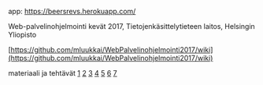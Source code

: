 app: https://beersrevs.herokuapp.com/

Web-palvelinohjelmointi kevät 2017, Tietojenkäsittelytieteen laitos, Helsingin Yliopisto

[https://github.com/mluukkai/WebPalvelinohjelmointi2017/wiki](https://github.com/mluukkai/WebPalvelinohjelmointi2017/wiki)

materiaali ja tehtävät [1](https://github.com/mluukkai/WebPalvelinohjelmointi2017/blob/master/web/viikko1.md) [2](https://github.com/mluukkai/WebPalvelinohjelmointi2017/blob/master/web/viikko2.md) [3](https://github.com/mluukkai/WebPalvelinohjelmointi2017/blob/master/web/viikko3.md) [4](https://github.com/mluukkai/WebPalvelinohjelmointi2017/blob/master/web/viikko4.md) [5](https://github.com/mluukkai/WebPalvelinohjelmointi2017/blob/master/web/viikko5.md) [6](https://github.com/mluukkai/WebPalvelinohjelmointi2017/blob/master/web/viikko6.md) [7](https://github.com/mluukkai/WebPalvelinohjelmointi2017/blob/master/web/viikko7.md)

